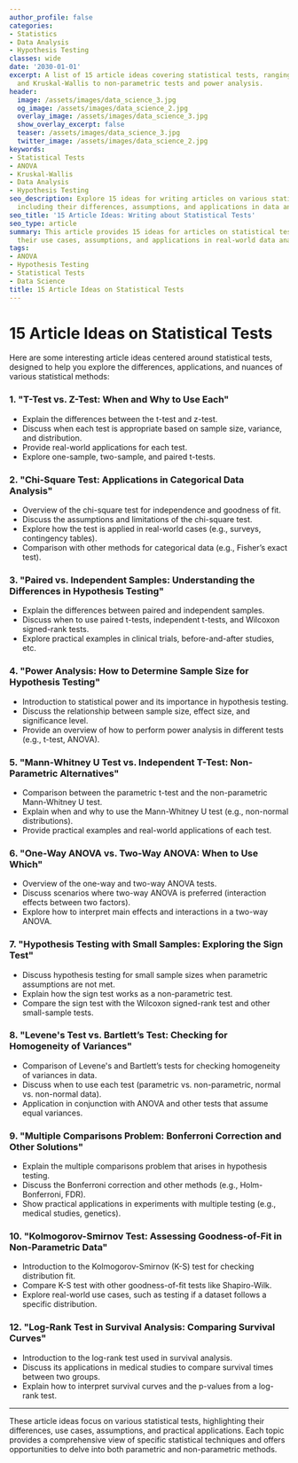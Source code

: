```yaml
---
author_profile: false
categories:
- Statistics
- Data Analysis
- Hypothesis Testing
classes: wide
date: '2030-01-01'
excerpt: A list of 15 article ideas covering statistical tests, ranging from ANOVA
  and Kruskal-Wallis to non-parametric tests and power analysis.
header:
  image: /assets/images/data_science_3.jpg
  og_image: /assets/images/data_science_2.jpg
  overlay_image: /assets/images/data_science_3.jpg
  show_overlay_excerpt: false
  teaser: /assets/images/data_science_3.jpg
  twitter_image: /assets/images/data_science_2.jpg
keywords:
- Statistical Tests
- ANOVA
- Kruskal-Wallis
- Data Analysis
- Hypothesis Testing
seo_description: Explore 15 ideas for writing articles on various statistical tests,
  including their differences, assumptions, and applications in data analysis.
seo_title: '15 Article Ideas: Writing about Statistical Tests'
seo_type: article
summary: This article provides 15 ideas for articles on statistical tests, including
  their use cases, assumptions, and applications in real-world data analysis.
tags:
- ANOVA
- Hypothesis Testing
- Statistical Tests
- Data Science
title: 15 Article Ideas on Statistical Tests
---
```


# 15 Article Ideas on Statistical Tests

Here are some interesting article ideas centered around statistical tests, designed to help you explore the differences, applications, and nuances of various statistical methods:

### 1. **"T-Test vs. Z-Test: When and Why to Use Each"**
   - Explain the differences between the t-test and z-test.
   - Discuss when each test is appropriate based on sample size, variance, and distribution.
   - Provide real-world applications for each test.
   - Explore one-sample, two-sample, and paired t-tests.

### 2. **"Chi-Square Test: Applications in Categorical Data Analysis"**
   - Overview of the chi-square test for independence and goodness of fit.
   - Discuss the assumptions and limitations of the chi-square test.
   - Explore how the test is applied in real-world cases (e.g., surveys, contingency tables).
   - Comparison with other methods for categorical data (e.g., Fisher’s exact test).

### 3. **"Paired vs. Independent Samples: Understanding the Differences in Hypothesis Testing"**
   - Explain the differences between paired and independent samples.
   - Discuss when to use paired t-tests, independent t-tests, and Wilcoxon signed-rank tests.
   - Explore practical examples in clinical trials, before-and-after studies, etc.

### 4. **"Power Analysis: How to Determine Sample Size for Hypothesis Testing"**
   - Introduction to statistical power and its importance in hypothesis testing.
   - Discuss the relationship between sample size, effect size, and significance level.
   - Provide an overview of how to perform power analysis in different tests (e.g., t-test, ANOVA).

### 5. **"Mann-Whitney U Test vs. Independent T-Test: Non-Parametric Alternatives"**
   - Comparison between the parametric t-test and the non-parametric Mann-Whitney U test.
   - Explain when and why to use the Mann-Whitney U test (e.g., non-normal distributions).
   - Provide practical examples and real-world applications of each test.

### 6. **"One-Way ANOVA vs. Two-Way ANOVA: When to Use Which"**
   - Overview of the one-way and two-way ANOVA tests.
   - Discuss scenarios where two-way ANOVA is preferred (interaction effects between two factors).
   - Explore how to interpret main effects and interactions in a two-way ANOVA.

### 7. **"Hypothesis Testing with Small Samples: Exploring the Sign Test"**
   - Discuss hypothesis testing for small sample sizes when parametric assumptions are not met.
   - Explain how the sign test works as a non-parametric test.
   - Compare the sign test with the Wilcoxon signed-rank test and other small-sample tests.

### 8. **"Levene's Test vs. Bartlett’s Test: Checking for Homogeneity of Variances"**
   - Comparison of Levene's and Bartlett’s tests for checking homogeneity of variances in data.
   - Discuss when to use each test (parametric vs. non-parametric, normal vs. non-normal data).
   - Application in conjunction with ANOVA and other tests that assume equal variances.

### 9. **"Multiple Comparisons Problem: Bonferroni Correction and Other Solutions"**
   - Explain the multiple comparisons problem that arises in hypothesis testing.
   - Discuss the Bonferroni correction and other methods (e.g., Holm-Bonferroni, FDR).
   - Show practical applications in experiments with multiple testing (e.g., medical studies, genetics).

### 10. **"Kolmogorov-Smirnov Test: Assessing Goodness-of-Fit in Non-Parametric Data"**
   - Introduction to the Kolmogorov-Smirnov (K-S) test for checking distribution fit.
   - Compare K-S test with other goodness-of-fit tests like Shapiro-Wilk.
   - Explore real-world use cases, such as testing if a dataset follows a specific distribution.



### 12. **"Log-Rank Test in Survival Analysis: Comparing Survival Curves"**
   - Introduction to the log-rank test used in survival analysis.
   - Discuss its applications in medical studies to compare survival times between two groups.
   - Explain how to interpret survival curves and the p-values from a log-rank test.







---

These article ideas focus on various statistical tests, highlighting their differences, use cases, assumptions, and practical applications. Each topic provides a comprehensive view of specific statistical techniques and offers opportunities to delve into both parametric and non-parametric methods.
